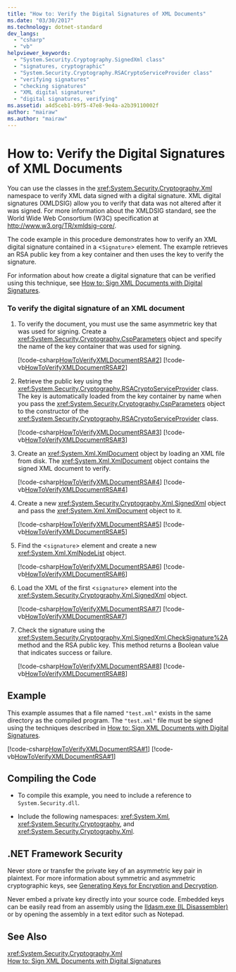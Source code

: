 ```yaml
---
title: "How to: Verify the Digital Signatures of XML Documents"
ms.date: "03/30/2017"
ms.technology: dotnet-standard
dev_langs: 
  - "csharp"
  - "vb"
helpviewer_keywords: 
  - "System.Security.Cryptography.SignedXml class"
  - "signatures, cryptographic"
  - "System.Security.Cryptography.RSACryptoServiceProvider class"
  - "verifying signatures"
  - "checking signatures"
  - "XML digital signatures"
  - "digital signatures, verifying"
ms.assetid: a4d5ceb1-b9f5-47e8-9e4a-a2b39110002f
author: "mairaw"
ms.author: "mairaw"
---
```

# How to: Verify the Digital Signatures of XML Documents
You can use the classes in the <xref:System.Security.Cryptography.Xml> namespace to verify XML data signed with a digital signature.  XML digital signatures (XMLDSIG) allow you to verify that data was not altered after it was signed.  For more information about the XMLDSIG standard, see the World Wide Web Consortium (W3C) specification at http://www.w3.org/TR/xmldsig-core/.  
  
 The code example in this procedure demonstrates how to verify an XML digital signature contained in a <`Signature`> element.  The example retrieves an RSA public key from a key container and then uses the key to verify the signature.  
  
 For information about how create a digital signature that can be verified using this technique, see [How to: Sign XML Documents with Digital Signatures](../../../docs/standard/security/how-to-sign-xml-documents-with-digital-signatures.md).  
  
### To verify the digital signature of an XML document  
  
1.  To verify the document, you must use the same asymmetric key that was used for signing.  Create a <xref:System.Security.Cryptography.CspParameters> object and specify the name of the key container that was used for signing.  
  
     [!code-csharp[HowToVerifyXMLDocumentRSA#2](../../../samples/snippets/csharp/VS_Snippets_CLR/HowToVerifyXMLDocumentRSA/cs/sample.cs#2)]
     [!code-vb[HowToVerifyXMLDocumentRSA#2](../../../samples/snippets/visualbasic/VS_Snippets_CLR/HowToVerifyXMLDocumentRSA/vb/sample.vb#2)]  
  
2.  Retrieve the public key using the <xref:System.Security.Cryptography.RSACryptoServiceProvider> class.  The key is automatically loaded from the key container by name when you pass the <xref:System.Security.Cryptography.CspParameters> object to the constructor of the <xref:System.Security.Cryptography.RSACryptoServiceProvider> class.  
  
     [!code-csharp[HowToVerifyXMLDocumentRSA#3](../../../samples/snippets/csharp/VS_Snippets_CLR/HowToVerifyXMLDocumentRSA/cs/sample.cs#3)]
     [!code-vb[HowToVerifyXMLDocumentRSA#3](../../../samples/snippets/visualbasic/VS_Snippets_CLR/HowToVerifyXMLDocumentRSA/vb/sample.vb#3)]  
  
3.  Create an <xref:System.Xml.XmlDocument> object by loading an XML file from disk.  The <xref:System.Xml.XmlDocument> object contains the signed XML document to verify.  
  
     [!code-csharp[HowToVerifyXMLDocumentRSA#4](../../../samples/snippets/csharp/VS_Snippets_CLR/HowToVerifyXMLDocumentRSA/cs/sample.cs#4)]
     [!code-vb[HowToVerifyXMLDocumentRSA#4](../../../samples/snippets/visualbasic/VS_Snippets_CLR/HowToVerifyXMLDocumentRSA/vb/sample.vb#4)]  
  
4.  Create a new <xref:System.Security.Cryptography.Xml.SignedXml> object and pass the <xref:System.Xml.XmlDocument> object to it.  
  
     [!code-csharp[HowToVerifyXMLDocumentRSA#5](../../../samples/snippets/csharp/VS_Snippets_CLR/HowToVerifyXMLDocumentRSA/cs/sample.cs#5)]
     [!code-vb[HowToVerifyXMLDocumentRSA#5](../../../samples/snippets/visualbasic/VS_Snippets_CLR/HowToVerifyXMLDocumentRSA/vb/sample.vb#5)]  
  
5.  Find the <`signature`> element and create a new <xref:System.Xml.XmlNodeList> object.  
  
     [!code-csharp[HowToVerifyXMLDocumentRSA#6](../../../samples/snippets/csharp/VS_Snippets_CLR/HowToVerifyXMLDocumentRSA/cs/sample.cs#6)]
     [!code-vb[HowToVerifyXMLDocumentRSA#6](../../../samples/snippets/visualbasic/VS_Snippets_CLR/HowToVerifyXMLDocumentRSA/vb/sample.vb#6)]  
  
6.  Load the XML of the first <`signature`> element into the <xref:System.Security.Cryptography.Xml.SignedXml> object.  
  
     [!code-csharp[HowToVerifyXMLDocumentRSA#7](../../../samples/snippets/csharp/VS_Snippets_CLR/HowToVerifyXMLDocumentRSA/cs/sample.cs#7)]
     [!code-vb[HowToVerifyXMLDocumentRSA#7](../../../samples/snippets/visualbasic/VS_Snippets_CLR/HowToVerifyXMLDocumentRSA/vb/sample.vb#7)]  
  
7.  Check the signature using the <xref:System.Security.Cryptography.Xml.SignedXml.CheckSignature%2A> method and the RSA public key.  This method returns a Boolean value that indicates success or failure.  
  
     [!code-csharp[HowToVerifyXMLDocumentRSA#8](../../../samples/snippets/csharp/VS_Snippets_CLR/HowToVerifyXMLDocumentRSA/cs/sample.cs#8)]
     [!code-vb[HowToVerifyXMLDocumentRSA#8](../../../samples/snippets/visualbasic/VS_Snippets_CLR/HowToVerifyXMLDocumentRSA/vb/sample.vb#8)]  
  
## Example  
 This example assumes that a file named `"test.xml"` exists in the same directory as the compiled program.  The `"test.xml"` file must be signed using the techniques described in [How to: Sign XML Documents with Digital Signatures](../../../docs/standard/security/how-to-sign-xml-documents-with-digital-signatures.md).  
  
 [!code-csharp[HowToVerifyXMLDocumentRSA#1](../../../samples/snippets/csharp/VS_Snippets_CLR/HowToVerifyXMLDocumentRSA/cs/sample.cs#1)]
 [!code-vb[HowToVerifyXMLDocumentRSA#1](../../../samples/snippets/visualbasic/VS_Snippets_CLR/HowToVerifyXMLDocumentRSA/vb/sample.vb#1)]  
  
## Compiling the Code  
  
-   To compile this example, you need to include a reference to `System.Security.dll`.  
  
-   Include the following namespaces: <xref:System.Xml>, <xref:System.Security.Cryptography>, and <xref:System.Security.Cryptography.Xml>.  
  
## .NET Framework Security  
 Never store or transfer the private key of an asymmetric key pair in plaintext.  For more information about symmetric and asymmetric cryptographic keys, see [Generating Keys for Encryption and Decryption](../../../docs/standard/security/generating-keys-for-encryption-and-decryption.md).  
  
 Never embed a private key directly into your source code.  Embedded keys can be easily read from an assembly using the [Ildasm.exe (IL Disassembler)](../../../docs/framework/tools/ildasm-exe-il-disassembler.md) or by opening the assembly in a text editor such as Notepad.  
  
## See Also  
 <xref:System.Security.Cryptography.Xml>  
 [How to: Sign XML Documents with Digital Signatures](../../../docs/standard/security/how-to-sign-xml-documents-with-digital-signatures.md)
